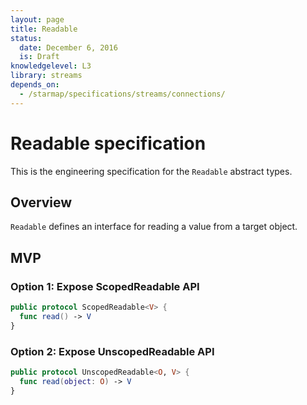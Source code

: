 ```yaml
---
layout: page
title: Readable
status:
  date: December 6, 2016
  is: Draft
knowledgelevel: L3
library: streams
depends_on:
  - /starmap/specifications/streams/connections/
---
```


# Readable specification

This is the engineering specification for the `Readable` abstract types.

## Overview

`Readable` defines an interface for reading a value from a target object.

## MVP

### Option 1: Expose ScopedReadable API

```swift
public protocol ScopedReadable<V> {
  func read() -> V
}
```

### Option 2: Expose UnscopedReadable API

```swift
public protocol UnscopedReadable<O, V> {
  func read(object: O) -> V
}
```
